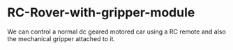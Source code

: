 # RC-Rover-with-gripper-module
We can control a normal dc geared motored car using a RC remote and also the mechanical gripper attached to it.
